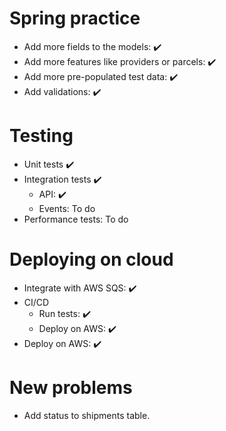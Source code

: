 # Spring practice
* Add more fields to the models: ✔️
* Add more features like providers or parcels: ✔️
* Add more pre-populated test data: ✔️
* Add validations: ✔️

# Testing
* Unit tests ✔️
* Integration tests ✔️
  * API: ✔️
  * Events: To do
* Performance tests: To do

# Deploying on cloud
* Integrate with AWS SQS: ✔️
* CI/CD
  * Run tests: ✔️
  * Deploy on AWS: ✔️
* Deploy on AWS: ✔️


# New problems
* Add status to shipments table.
